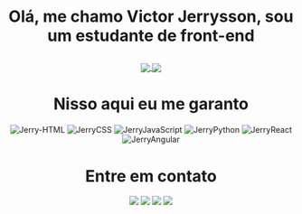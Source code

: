 <h1 align="center">Olá, me chamo Victor Jerrysson, sou um estudante de front-end</h1>

##

<div align="center">
  <a href="https://github.com/anuraghazra/github-readme-stats">
    <img align="center" src="https://github-readme-stats.vercel.app/api?username=VictorJGB&theme=tokyonight&repo=github-readme-stats" />
  </a>
  <a href="https://github.com/anuraghazra/convoychat">
    <img align="center" src="https://github-readme-stats.vercel.app/api/top-langs/?username=VictorJGB&layout=compact&theme=tokyonight&repo=convoychat" />
  </a>
</div>
  
##

<div align="center" style="display: inline_block">
  <h1 align="center">Nisso aqui eu me garanto</h1>
  <img align="center" alt="Jerry-HTML" src="https://img.shields.io/badge/HTML5-E34F26?style=for-the-badge&logo=html5&logoColor=white">
  <img align="center" alt="JerryCSS" src="https://img.shields.io/badge/CSS3-1572B6?style=for-the-badge&logo=css3&logoColor=white"/>
  <img align="center" alt="JerryJavaScript" src="https://img.shields.io/badge/JavaScript-323330?style=for-the-badge&logo=javascript&logoColor=F7DF1E"/>
  <img align="center" alt="JerryPython" src="https://img.shields.io/badge/Python-FFD43B?style=for-the-badge&logo=python&logoColor=blue"/>
  <img align="center" alt="JerryReact" src="https://img.shields.io/badge/React-20232A?style=for-the-badge&logo=react&logoColor=61DAFB"/>
  <img align="center" alt="JerryAngular" src="https://img.shields.io/badge/Angular-DD0031?style=for-the-badge&logo=angular&logoColor=white"/>
</div>
  
##
  
<div align="center">
  <h1>Entre em contato</h1>
  <a href="https://instagram.com/rafaballerini" target="_blank"><img src="https://img.shields.io/badge/-Instagram-%23E4405F?style=for-the-badge&logo=instagram&logoColor=white" target="_blank"></a>
  <a href="https://api.whatsapp.com/send?phone=5588996248942&text=Olá, me chamo Victor" target="_blank"><img src="https://img.shields.io/badge/WhatsApp-25D366?style=for-the-badge&logo=whatsapp&logoColor=white" target="_blank"></a>
  <a href = "mailto:contatovictorjerrysson@gmail.com"><img src="https://img.shields.io/badge/-Gmail-%23333?style=for-the-badge&logo=gmail&logoColor=white" target="_blank"></a>
  <a href="https://www.linkedin.com/in/victor-jerrysson-gama-bastos-084793203" target="_blank"><img src="https://img.shields.io/badge/-LinkedIn-%230077B5?style=for-the-badge&logo=linkedin&logoColor=white" target="_blank"></a> 
</div>

